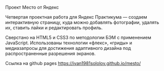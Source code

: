 Проект Место от Яндекс

Четвертая проектная работа для Яндекс Практикума — создаем интерактивную страницу, куда можно добавлять фотографии, удалять их, ставить лайки и редактировать профиль.

Сверстано на HTML5 и CSS3 по методологии БЭМ с применением JavaScript. Использованы технологии «флекс», «гриды» и медиазапросы для достижения адаптивного дизайна под распространенные разрешения экранов.

Ссылка на github pages 
https://ivan1981sololov.github.io/mesto/
